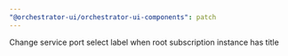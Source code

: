 ```yaml
---
"@orchestrator-ui/orchestrator-ui-components": patch
---
```


Change service port select label when root subscription instance has title
